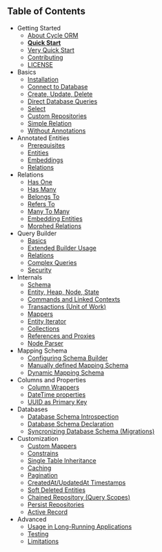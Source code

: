 Table of Contents
----------------

* Getting Started
  * [About Cycle ORM](intro/about.md)
  * [**Quick Start**](intro/quick-start.md)
  * [Very Quick Start](intro/cli.md)
  * [Contributing](contributing.md)
  * [LICENSE](license.md)
* Basics
  * [Installation](basic/install.md)
  * [Connect to Database](basic/connect.md)
  * [Create, Update, Delete](basic/crud.md)
  * [Direct Database Queries](basic/direct.md)
  * [Select](basic/select.md)
  * [Custom Repositories](basic/repository.md)
  * [Simple Relation](basic/relation.md)
  * [Without Annotations](basic/no-annotations.md)
* Annotated Entities
  * [Prerequisites](annotated/prerequisites.md)
  * [Entities](annotated/entity.md)
  * [Embeddings](annotated/embeddings.md)
  * [Relations](annotated/relations.md)
* Relations
  * [Has One](relation/has-one.md)
  * [Has Many](relation/has-many.md)
  * [Belongs To](relation/belongs-to.md)
  * [Refers To](relation/refers-to.md)
  * [Many To Many](relation/many-to-many.md)
  * [Embedding Entities](relation/embedded.md)
  * [Morphed Relations](relation/morphed.md)
* Query Builder
  * [Basics](query-builder/basic.md)
  * [Extended Builder Usage](query-builder/extended.md)
  * [Relations](query-builder/relations.md)
  * [Complex Queries](query-builder/complex.md)
  * [Security](query-builder/security.md)
* Internals
  * [Schema](advanced/schema.md)
  * [Entity, Heap, Node, State](advanced/entity.md)
  * [Commands and Linked Contexts](advanced/command.md)
  * [Transactions (Unit of Work)](advanced/transaction.md)
  * [Mappers](advanced/mapper.md)
  * [Entity Iterator](advanced/iterator.md)
  * [Collections](advanced/collections.md)
  * [References and Proxies](advanced/promise.md)
  * [Node Parser](advanced/node-parser.md)
* Mapping Schema
  * [Configuring Schema Builder](advanced/schema-builder.md)
  * [Manually defined Mapping Schema](advanced/manual.md)
  * [Dynamic Mapping Schema](advanced/dynamic-schema.md)
* Columns and Properties
  * [Column Wrappers](advanced/column-wrappers.md)
  * [DateTime properties](advanced/datetime.md)  
  * [UUID as Primary Key](advanced/uuid.md)
* Databases
  * [Database Schema Introspection](advanced/introspection.md)
  * [Database Schema Declaration](advanced/declaration.md)
  * [Syncronizing Database Schema (Migrations)](advanced/sync-schema.md)
* Customization
  * [Custom Mappers](advanced/custom-mapper.md)
  * [Constrains](advanced/constrain.md)
  * [Single Table Inheritance](advanced/single-table-inheritance.md)
  * [Caching](advanced/caching.md)
  * [Pagination](advanced/pagination.md)
  * [CreatedAt/UpdatedAt Timestamps](advanced/timestamp.md)
  * [Soft Deleted Entities](advanced/soft-deletes.md)
  * [Chained Repository (Query Scopes)](advanced/chained-repository.md)
  * [Persist Repositories](advanced/persist-repository.md)
  * [Active Record](advanced/active-record.md)
* Advanced
  * [Usage in Long-Running Applications](advanced/daemonizing.md)
  * [Testing](advanced/testing.md)
  * [Limitations](advanced/limitations.md)
